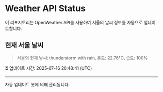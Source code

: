 
# Weather API Status

이 리포지토리는 OpenWeather API를 사용하여 서울의 날씨 정보를 자동으로 업데이트합니다.

## 현재 서울 날씨
> 서울의 현재 날씨: thunderstorm with rain, 온도: 22.76°C, 습도: 100%

⏳ 업데이트 시간: 2025-07-16 20:48:41 (UTC)

---
자동 업데이트 봇에 의해 관리됩니다.
